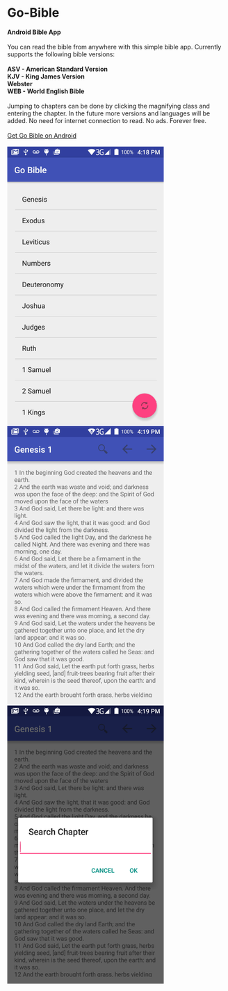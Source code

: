 # Go-Bible
<b>Android Bible App</b><br>
<br>You can read the bible from anywhere with this simple bible app. Currently supports the following bible versions:
<br><br><b>ASV - American Standard Version
<br>KJV - King James Version
<br>Webster
<br>WEB - World English Bible
<br><br></b>
Jumping to chapters can be done by clicking the magnifying class and entering the chapter. 
In the future more versions and languages will be added. No need for internet connection to read. No ads. Forever free.<br><br>
<a href="https://play.google.com/store/apps/details?id=com.goplaychess.gobible">Get Go Bible on Android</a><br>
<br>
<img src="/GoBible/app/src/main/img/homeBible.png"  width="360" height="640" />
<img src="/GoBible/app/src/main/img/readChapter.png"  width="360" height="640" />
<img src="/GoBible/app/src/main/img/searchChapter.png"  width="360" height="640" />

